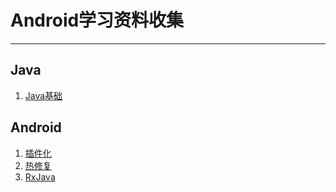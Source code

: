 # Android学习资料收集

---

## Java

1. [Java基础](https://github.com/tingshuonitiao/AndroidStudyData/blob/master/Java%e5%9f%ba%e7%a1%80.md)


## Android

1. [插件化](https://github.com/tingshuonitiao/AndroidStudyData/blob/master/%E6%8F%92%E4%BB%B6%E5%8C%96.md)
2. [热修复](https://github.com/tingshuonitiao/AndroidStudyData/blob/master/%e7%83%ad%e4%bf%ae%e5%a4%8d.md)
3. [RxJava](https://github.com/tingshuonitiao/AndroidStudyData/blob/master/RxJava.md)
